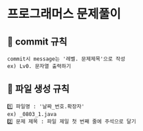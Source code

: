 # 프로그래머스 문제풀이

## 🚩 commit 규칙
```
commit시 message는 '레벨. 문제제목'으로 작성
ex) Lv0. 문자열 출력하기
```

## 📌 파일 생성 규칙
```
1️⃣ 파일명 : '날짜_번호.확장자'
ex) _0803_1.java
2️⃣ 문제 제목 : 파일 제일 첫 번째 줄에 주석으로 달기
```